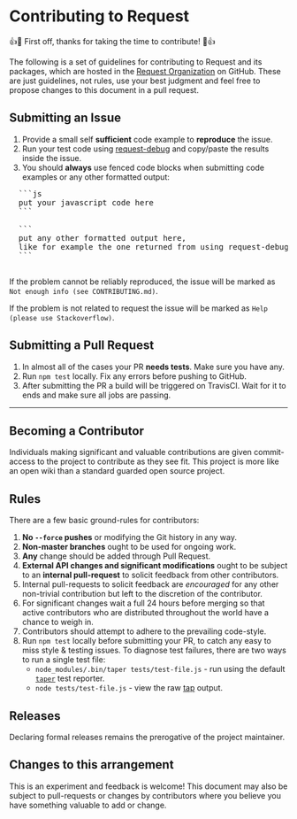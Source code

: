 
# Contributing to Request

:+1::tada: First off, thanks for taking the time to contribute! :tada::+1:

The following is a set of guidelines for contributing to Request and its packages, which are hosted in the [Request Organization](https://github.com/request) on GitHub.
These are just guidelines, not rules, use your best judgment and feel free to propose changes to this document in a pull request.


## Submitting an Issue

1. Provide a small self **sufficient** code example to **reproduce** the issue.
2. Run your test code using [request-debug](https://github.com/request/request-debug) and copy/paste the results inside the issue.
3. You should **always** use fenced code blocks when submitting code examples or any other formatted output:
  <pre>
  ```js
  put your javascript code here
  ```

  ```
  put any other formatted output here,
  like for example the one returned from using request-debug
  ```
  </pre>

If the problem cannot be reliably reproduced, the issue will be marked as `Not enough info (see CONTRIBUTING.md)`.

If the problem is not related to request the issue will be marked as `Help (please use Stackoverflow)`.


## Submitting a Pull Request

1. In almost all of the cases your PR **needs tests**. Make sure you have any.
2. Run `npm test` locally. Fix any errors before pushing to GitHub.
3. After submitting the PR a build will be triggered on TravisCI. Wait for it to ends and make sure all jobs are passing.


-----------------------------------------


## Becoming a Contributor

Individuals making significant and valuable contributions are given
commit-access to the project to contribute as they see fit. This project is
more like an open wiki than a standard guarded open source project.


## Rules

There are a few basic ground-rules for contributors:

1. **No `--force` pushes** or modifying the Git history in any way.
1. **Non-master branches** ought to be used for ongoing work.
1. **Any** change should be added through Pull Request.
1. **External API changes and significant modifications** ought to be subject
   to an **internal pull-request** to solicit feedback from other contributors.
1. Internal pull-requests to solicit feedback are *encouraged* for any other
   non-trivial contribution but left to the discretion of the contributor.
1. For significant changes wait a full 24 hours before merging so that active
   contributors who are distributed throughout the world have a chance to weigh
   in.
1. Contributors should attempt to adhere to the prevailing code-style.
1. Run `npm test` locally before submitting your PR, to catch any easy to miss
   style & testing issues.  To diagnose test failures, there are two ways to
   run a single test file:
     - `node_modules/.bin/taper tests/test-file.js` - run using the default
       [`taper`](https://github.com/nylen/taper) test reporter.
     - `node tests/test-file.js` - view the raw
       [tap](https://testanything.org/) output.


## Releases

Declaring formal releases remains the prerogative of the project maintainer.


## Changes to this arrangement

This is an experiment and feedback is welcome! This document may also be
subject to pull-requests or changes by contributors where you believe you have
something valuable to add or change.
